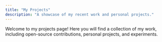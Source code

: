 ```yaml
---
title: "My Projects"
description: "A showcase of my recent work and personal projects."
---
```


Welcome to my projects page! Here you will find a collection of my work, including open-source contributions, personal projects, and experiments.
